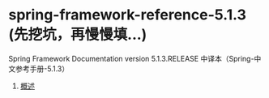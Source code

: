 # spring-framework-reference-5.1.3 (先挖坑，再慢慢填...)
Spring Framework Documentation version 5.1.3.RELEASE 中译本（Spring-中文参考手册-5.1.3）  
1. [概述](./1.概述.md)
